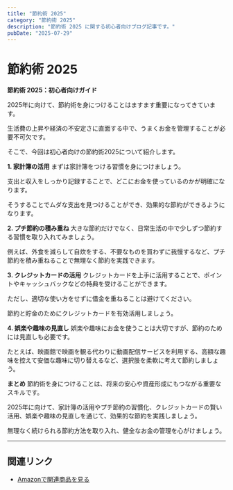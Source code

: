 ```yaml
---
title: "節約術 2025"
category: "節約術 2025"
description: "節約術 2025 に関する初心者向けブログ記事です。"
pubDate: "2025-07-29"
---
```


# 節約術 2025

**節約術 2025：初心者向けガイド**

2025年に向けて、節約術を身につけることはますます重要になってきています。

生活費の上昇や経済の不安定さに直面する中で、うまくお金を管理することが必要不可欠です。

そこで、今回は初心者向けの節約術2025について紹介します。



**1. 家計簿の活用**
まずは家計簿をつける習慣を身につけましょう。

支出と収入をしっかり記録することで、どこにお金を使っているのかが明確になります。

そうすることでムダな支出を見つけることができ、効果的な節約ができるようになります。



**2. プチ節約の積み重ね**
大きな節約だけでなく、日常生活の中で少しずつ節約する習慣を取り入れてみましょう。

例えば、外食を減らして自炊をする、不要なものを買わずに我慢するなど、プチ節約を積み重ねることで無理なく節約を実践できます。



**3. クレジットカードの活用**
クレジットカードを上手に活用することで、ポイントやキャッシュバックなどの特典を受けることができます。

ただし、適切な使い方をせずに借金を重ねることは避けてください。

節約と貯金のためにクレジットカードを有効活用しましょう。



**4. 娯楽や趣味の見直し**
娯楽や趣味にお金を使うことは大切ですが、節約のためには見直しも必要です。

たとえば、映画館で映画を観る代わりに動画配信サービスを利用する、高額な趣味を控えて安価な趣味に切り替えるなど、選択肢を柔軟に考えて節約しましょう。



**まとめ**
節約術を身につけることは、将来の安心や資産形成にもつながる重要なスキルです。

2025年に向けて、家計簿の活用やプチ節約の習慣化、クレジットカードの賢い活用、娯楽や趣味の見直しを通じて、効果的な節約を実践しましょう。

無理なく続けられる節約方法を取り入れ、健全なお金の管理を心がけましょう。



---

## 関連リンク

- [Amazonで関連商品を見る](https://www.amazon.co.jp/s?k=%E7%AF%80%E7%B4%84%E8%A1%93+2025&tag=autowritehubai-22)
